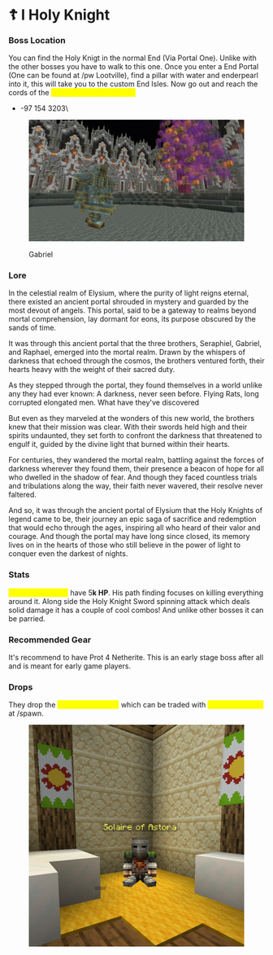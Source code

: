 # ☦️ I Holy Knight

### Boss Location

You can find the Holy Knigt in the normal End (Via Portal One). Unlike with the other bosses you have to walk to this one. Once you enter a End Portal (One can be found at /pw Lootville), find a pillar with water and enderpearl into it, this will take you to the custom End Isles. Now go out and reach the cords of the <mark style="color:yellow;">**Holy Knight Boss Arena!**</mark>

* -97 154 3203\


<figure><img src="../../../.gitbook/assets/2024-05-05_04.06.48.png" alt="" width="563"><figcaption><p>Gabriel</p></figcaption></figure>

### Lore

In the celestial realm of Elysium, where the purity of light reigns eternal, there existed an ancient portal shrouded in mystery and guarded by the most devout of angels. This portal, said to be a gateway to realms beyond mortal comprehension, lay dormant for eons, its purpose obscured by the sands of time.

It was through this ancient portal that the three brothers, Seraphiel, Gabriel, and Raphael, emerged into the mortal realm. Drawn by the whispers of darkness that echoed through the cosmos, the brothers ventured forth, their hearts heavy with the weight of their sacred duty.

As they stepped through the portal, they found themselves in a world unlike any they had ever known: A darkness, never seen before. Flying Rats, long corrupted elongated men. What have they've discovered

But even as they marveled at the wonders of this new world, the brothers knew that their mission was clear. With their swords held high and their spirits undaunted, they set forth to confront the darkness that threatened to engulf it, guided by the divine light that burned within their hearts.

For centuries, they wandered the mortal realm, battling against the forces of darkness wherever they found them, their presence a beacon of hope for all who dwelled in the shadow of fear. And though they faced countless trials and tribulations along the way, their faith never wavered, their resolve never faltered.

And so, it was through the ancient portal of Elysium that the Holy Knights of legend came to be, their journey an epic saga of sacrifice and redemption that would echo through the ages, inspiring all who heard of their valor and courage. And though the portal may have long since closed, its memory lives on in the hearts of those who still believe in the power of light to conquer even the darkest of nights.

### Stats

<mark style="color:yellow;">**The Holy Knights**</mark> have 5**k HP**. His path finding focuses on killing everything around it. Along side the Holy Knight Sword spinning attack which deals solid damage it has a couple of cool combos! And unlike other bosses it can be parried.



### Recommended Gear

It's recommend to have Prot 4 Netherite. This is an early stage boss after all and is meant for early game players.

### Drops

They drop the <mark style="color:yellow;">Holy Knight Souls,</mark> which can be traded with <mark style="color:yellow;">Solaire of Astora</mark> at /spawn.&#x20;

<figure><img src="../../../.gitbook/assets/image (346).png" alt=""><figcaption></figcaption></figure>



